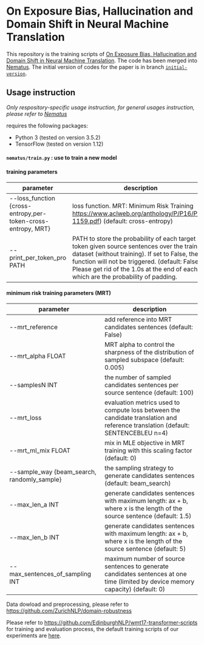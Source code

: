 # On Exposure Bias, Hallucination and Domain Shift in Neural Machine Translation

This repository is the training scripts of [On Exposure Bias, Hallucination and Domain Shift in Neural Machine Translation](https://arxiv.org/abs/2005.03642). The code has been merged into [Nematus](https://github.com/EdinburghNLP/nematus). The initial version of codes for the paper is in branch [`initial-version`](https://github.com/zippotju/Exposure-Bias-Hallucination-Domain-Shift/tree/initial-version).

## Usage instruction
*Only respository-specific usage instruction, for general usages instruction, please refer to [Nematus](https://github.com/EdinburghNLP/nematus)*

requires the following packages:

 - Python 3 (tested on version 3.5.2)
 - TensorFlow (tested on version 1.12)

#### `nematus/train.py` : use to train a new model

#### training parameters
| parameter | description |
|---        |---          |
| --loss_function {cross-entropy,per-token-cross-entropy, MRT} | loss function. MRT: Minimum Risk Training https://www.aclweb.org/anthology/P/P16/P16-1159.pdf) (default: cross-entropy) |
| --print_per_token_pro PATH | PATH to store the probability of each target token given source sentences over the training dataset (without training). If set to False, the function will not be triggered. (default: False). Please get rid of the 1.0s at the end of each list which are the probability of padding. |

#### minimum risk training parameters (MRT)

| parameter | description |
|---        |---          |
| --mrt_reference | add reference into MRT candidates sentences (default: False) |
| --mrt_alpha FLOAT | MRT alpha to control the sharpness of the distribution of sampled subspace (default: 0.005) |
| --samplesN INT | the number of sampled candidates sentences per source sentence (default: 100) |
| --mrt_loss | evaluation metrics used to compute loss between the candidate translation and reference translation (default: SENTENCEBLEU n=4) |
| --mrt_ml_mix FLOAT | mix in MLE objective in MRT training with this scaling factor (default: 0) |
| --sample_way {beam_search, randomly_sample} | the sampling strategy to generate candidates sentences (default: beam_search) |
| --max_len_a INT | generate candidates sentences with maximum length: ax + b, where x is the length of the source sentence (default: 1.5) |
| --max_len_b INT | generate candidates sentences with maximum length: ax + b, where x is the length of the source sentence (default: 5) |
| --max_sentences_of_sampling INT | maximum number of source sentences to generate candidates sentences at one time (limited by device memory capacity) (default: 0) |

Data dowload and preprocessing, please refer to https://github.com/ZurichNLP/domain-robustness

Please refer to https://github.com/EdinburghNLP/wmt17-transformer-scripts for training and evaluation process, the default training scripts of our experiments are [here](./scripts).


